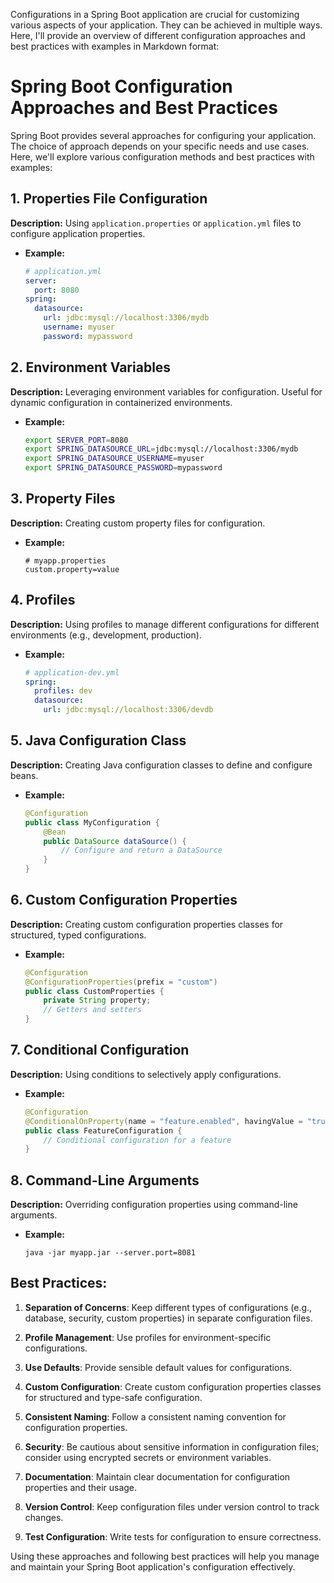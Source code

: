 Configurations in a Spring Boot application are crucial for customizing various aspects of your application. They can be achieved in multiple ways. Here, I'll provide an overview of different configuration approaches and best practices with examples in Markdown format:

# Spring Boot Configuration Approaches and Best Practices

Spring Boot provides several approaches for configuring your application. The choice of approach depends on your specific needs and use cases. Here, we'll explore various configuration methods and best practices with examples:

## 1. **Properties File Configuration**

**Description:** Using `application.properties` or `application.yml` files to configure application properties.

- **Example:**

  ```yaml
  # application.yml
  server:
    port: 8080
  spring:
    datasource:
      url: jdbc:mysql://localhost:3306/mydb
      username: myuser
      password: mypassword
  ```

## 2. **Environment Variables**

**Description:** Leveraging environment variables for configuration. Useful for dynamic configuration in containerized environments.

- **Example:**

  ```bash
  export SERVER_PORT=8080
  export SPRING_DATASOURCE_URL=jdbc:mysql://localhost:3306/mydb
  export SPRING_DATASOURCE_USERNAME=myuser
  export SPRING_DATASOURCE_PASSWORD=mypassword
  ```

## 3. **Property Files**

**Description:** Creating custom property files for configuration.

- **Example:**

  ```properties
  # myapp.properties
  custom.property=value
  ```

## 4. **Profiles**

**Description:** Using profiles to manage different configurations for different environments (e.g., development, production).

- **Example:**

  ```yaml
  # application-dev.yml
  spring:
    profiles: dev
    datasource:
      url: jdbc:mysql://localhost:3306/devdb
  ```

## 5. **Java Configuration Class**

**Description:** Creating Java configuration classes to define and configure beans.

- **Example:**

  ```java
  @Configuration
  public class MyConfiguration {
      @Bean
      public DataSource dataSource() {
          // Configure and return a DataSource
      }
  }
  ```

## 6. **Custom Configuration Properties**

**Description:** Creating custom configuration properties classes for structured, typed configurations.

- **Example:**

  ```java
  @Configuration
  @ConfigurationProperties(prefix = "custom")
  public class CustomProperties {
      private String property;
      // Getters and setters
  }
  ```

## 7. **Conditional Configuration**

**Description:** Using conditions to selectively apply configurations.

- **Example:**

  ```java
  @Configuration
  @ConditionalOnProperty(name = "feature.enabled", havingValue = "true")
  public class FeatureConfiguration {
      // Conditional configuration for a feature
  }
  ```

## 8. **Command-Line Arguments**

**Description:** Overriding configuration properties using command-line arguments.

- **Example:**

  ```shell
  java -jar myapp.jar --server.port=8081
  ```

## Best Practices:

1. **Separation of Concerns**: Keep different types of configurations (e.g., database, security, custom properties) in separate configuration files.

2. **Profile Management**: Use profiles for environment-specific configurations.

3. **Use Defaults**: Provide sensible default values for configurations.

4. **Custom Configuration**: Create custom configuration properties classes for structured and type-safe configuration.

5. **Consistent Naming**: Follow a consistent naming convention for configuration properties.

6. **Security**: Be cautious about sensitive information in configuration files; consider using encrypted secrets or environment variables.

7. **Documentation**: Maintain clear documentation for configuration properties and their usage.

8. **Version Control**: Keep configuration files under version control to track changes.

9. **Test Configuration**: Write tests for configuration to ensure correctness.

Using these approaches and following best practices will help you manage and maintain your Spring Boot application's configuration effectively.
```
